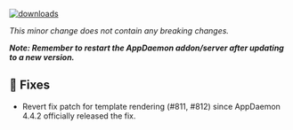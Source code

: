 [![downloads](https://img.shields.io/github/downloads/xaviml/controllerx/VERSION_TAG/total?style=for-the-badge)](http://github.com/xaviml/controllerx/releases/VERSION_TAG)

<!--:warning: This major/minor change contains a breaking change.-->

_This minor change does not contain any breaking changes._

**_Note: Remember to restart the AppDaemon addon/server after updating to a new version._**

<!--
## :pencil2: Features
-->

<!--
## :video_game: New devices

- [XYZ](https://BASE_URL/controllerx/controllers/XYZ) - add device with Z2M support. [ #123 ]
-->

## :hammer: Fixes

- Revert fix patch for template rendering (#811, #812) since AppDaemon 4.4.2 officially released the fix.

<!--
## :scroll: Docs
-->

<!--
## :clock2: Performance
-->

<!--
## :wrench: Refactor
-->
